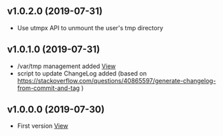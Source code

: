 ## v1.0.2.0 (2019-07-31)
*  Use utmpx API to unmount the user's tmp directory

## v1.0.1.0 (2019-07-31)

*  /var/tmp management added [View](https://github.com/Oliviers-OSS/pam_unshare_tmp/commit/860aaf69dee3ce8e8d26882f955a6fd841b84f56)
*  script to update ChangeLog added (based on https://stackoverflow.com/questions/40865597/generate-changelog-from-commit-and-tag )
 
## v1.0.0.0 (2019-07-30)

*  First version [View](https://github.com/Oliviers-OSS/pam_unshare_tmp/commit/47c429df1ead65d0abedcf7bc581fe6342734be9)
